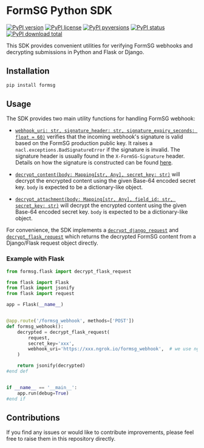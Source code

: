 # FormSG Python SDK

[![PyPI version](https://img.shields.io/pypi/v/formsg.svg)](https://pypi.python.org/pypi/formsg/)
[![PyPI license](https://img.shields.io/pypi/l/formsg.svg)](https://pypi.python.org/pypi/formsg/)
[![PyPI pyversions](https://img.shields.io/pypi/pyversions/formsg.svg)](https://pypi.python.org/pypi/formsg/)
[![PyPI status](https://img.shields.io/pypi/status/formsg.svg)](https://pypi.python.org/pypi/formsg/)
[![PyPI download total](https://img.shields.io/pypi/dm/formsg.svg)](https://pypi.python.org/pypi/formsg/)

This SDK provides convenient utilities for verifying FormSG webhooks and decrypting submissions in Python and Flask or Django.

## Installation

```bash
pip install formsg
```

## Usage

The SDK provides two main utility functions for handling FormSG webhook:

- [`webhook_uri: str, signature_header: str, signature_expiry_seconds: float = 60)`](formsg/utils.py) verifies that the incoming webhook's signature is valid based on the FormSG production public key.
It raises a `nacl.exceptions.BadSignatureError` if the signature is invalid.
The signature header is usually found in the `X-FormSG-Signature` header.
Details on how the signature is constructed can be found [here](https://github.com/opengovsg/formsg-javascript-sdk/#verifying-signatures-manually).

- [`decrypt_content(body: Mapping[str, Any], secret_key: str)`](formsg/utils.py) will decrypt the encrypted content using the given Base-64 encoded secret key.
`body` is expected to be a dictionary-like object.

- [`decrypt_attachment(body: Mapping[str, Any], field_id: str, secret_key: str)`](formsg/utils.py) will decrypt the encrypted content using the given Base-64 encoded secret key.
`body` is expected to be a dictionary-like object.

For convenience, the SDK implements a [`decrypt_django_request`](formsg/django.py) and [`decrypt_flask_request`](formsg/flask.py) which returns the decrypted FormSG content from a Django/Flask request object directly.

### Example with Flask

```python
from formsg.flask import decrypt_flask_request

from flask import Flask
from flask import jsonify
from flask import request

app = Flask(__name__)


@app.route('/formsg_webhook', methods=['POST'])
def formsg_webhook():
    decrypted = decrypt_flask_request(
        request,
        secret_key='xxx',
        webhook_uri='https://xxx.ngrok.io/formsg_webhook',  # we use ngrok to test our webhooks locally
    )

    return jsonify(decrypted)
#end def


if __name__ == '__main__':
    app.run(debug=True)
#end if
```

## Contributions

If you find any issues or would like to contribute improvements, please feel free to raise them in this repository directly.
